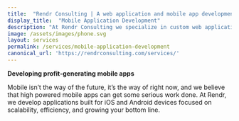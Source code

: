 ```yaml
---
title:  "Rendr Consulting | A web application and mobile app development company"
display_title:  "Mobile Application Development"
description: "At Rendr Consulting we specialize in custom web application development, mobile app development, custom software development, and technology consulting."
image: /assets/images/phone.svg
layout: services
permalink: /services/mobile-application-development
canonical_url: 'https://rendrconsulting.com/services/'
---
```

**Developing profit-generating mobile apps**

Mobile isn’t the way of the future, it’s the way of right now, and we believe that high powered mobile apps can get some serious work done. At Rendr, we develop applications built for iOS and Android devices focused on scalability, efficiency, and growing your bottom line.